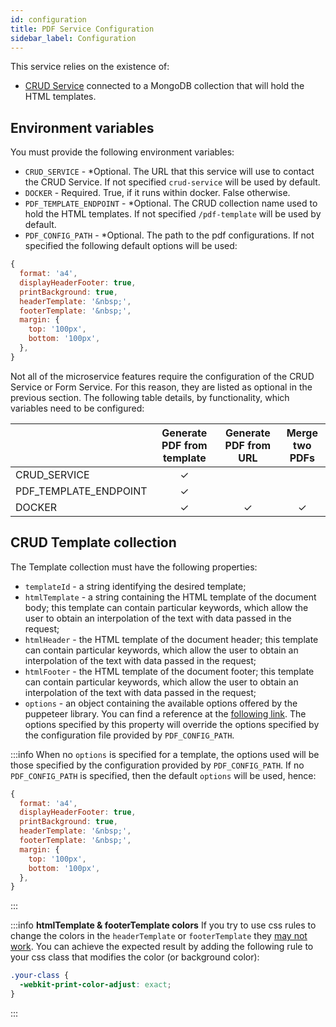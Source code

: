 ```yaml
---
id: configuration
title: PDF Service Configuration
sidebar_label: Configuration
---
```


<!--
WARNING: this file was automatically generated by Mia-Platform Doc Aggregator.
DO NOT MODIFY IT BY HAND.
Instead, modify the source file and run the aggregator to regenerate this file.
-->

This service relies on the existence of:
- [CRUD Service](../crud-service/overview_and_usage) connected to a MongoDB collection that will hold the HTML templates.

## Environment variables
You must provide the following environment variables:
- `CRUD_SERVICE` - *Optional. The URL that this service will use to contact the CRUD Service. If not specified `crud-service` will be used by default.
- `DOCKER` - Required. True, if it runs within docker. False otherwise.
- `PDF_TEMPLATE_ENDPOINT` - *Optional. The CRUD collection name used to hold the HTML templates. If not specified `/pdf-template` will be used by default.
- `PDF_CONFIG_PATH` - *Optional. The path to the pdf configurations. If not specified the following default options will be used:

```javascript
{
  format: 'a4',
  displayHeaderFooter: true,
  printBackground: true,
  headerTemplate: '&nbsp;',
  footerTemplate: '&nbsp;',
  margin: {
    top: '100px',
    bottom: '100px',
  },
}
```
Not all of the microservice features require the configuration of the CRUD Service or Form Service. For this reason, they are listed as optional in the previous section. The following table details, by functionality, which variables need to be configured:

|  | Generate PDF from template | Generate PDF from URL | Merge two PDFs |
|---|:---:|:---:|:---:|
| CRUD_SERVICE | ✓ |  |  |
| PDF_TEMPLATE_ENDPOINT | ✓ |  |  |
| DOCKER | ✓ | ✓ | ✓ |


## CRUD Template collection
The Template collection must have the following properties:
 - `templateId` - a string identifying the desired template;
 - `htmlTemplate` - a string containing the HTML template of the document body; this template can contain particular keywords, which allow the user to obtain an interpolation of the text with data passed in the request;
 - `htmlHeader` - the HTML template of the document header; this template can contain particular keywords, which allow the user to obtain an interpolation of the text with data passed in the request;
 - `htmlFooter` - the HTML template of the document footer; this template can contain particular keywords, which allow the user to obtain an interpolation of the text with data passed in the request;
 - `options` - an object containing the available options offered by the puppeteer library. You can find a reference at the [following link](https://pptr.dev/api/puppeteer.pdfoptions#properties). The options specified by this property will override the options specified by the configuration file provided by `PDF_CONFIG_PATH`.

:::info
When no `options` is specified for a template, the options used will be those specified by the configuration provided by `PDF_CONFIG_PATH`. If no `PDF_CONFIG_PATH` is specified, then the default `options` will be used, hence:
```javascript
{
  format: 'a4',
  displayHeaderFooter: true,
  printBackground: true,
  headerTemplate: '&nbsp;',
  footerTemplate: '&nbsp;',
  margin: {
    top: '100px',
    bottom: '100px',
  },
}
```
:::

:::info
**htmlTemplate & footerTemplate colors**
If you try to use css rules to change the colors in the `headerTemplate` or `footerTemplate` they [may not work](https://github.com/puppeteer/puppeteer/issues/2182).
You can achieve the expected result by adding the following rule to your css class that modifies the color (or background color):
```css
.your-class {
  -webkit-print-color-adjust: exact;
}
```
:::
